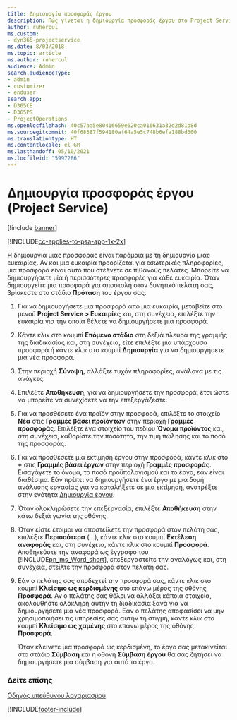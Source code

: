 ```yaml
---
title: Δημιουργία προσφοράς έργου
description: Πώς γίνεται η δημιουργία προσφοράς έργου στο Project Service
author: ruhercul
ms.custom:
- dyn365-projectservice
ms.date: 8/03/2018
ms.topic: article
ms.author: ruhercul
audience: Admin
search.audienceType:
- admin
- customizer
- enduser
search.app:
- D365CE
- D365PS
- ProjectOperations
ms.openlocfilehash: 40c57aa5e80416659e620ca016631a32d2d81b8d
ms.sourcegitcommit: 40f68387f594180af64a5e5c748b6efa188bd300
ms.translationtype: HT
ms.contentlocale: el-GR
ms.lasthandoff: 05/10/2021
ms.locfileid: "5997286"
---
```

# <a name="create-a-project-quote-project-service"></a>Δημιουργία προσφοράς έργου (Project Service)

[!include [banner](../includes/psa-now-project-operations.md)]

[!INCLUDE[cc-applies-to-psa-app-1x-2x](../includes/cc-applies-to-psa-app-1x-2x.md)]

Η δημιουργία μιας προσφοράς είναι παρόμοια με τη δημιουργία μιας ευκαιρίας. Αν και μια ευκαιρία προορίζεται για εσωτερικές πληροφορίες, μια προσφορά είναι αυτό που στέλνετε σε πιθανούς πελάτες. Μπορείτε να δημιουργήσετε μία ή περισσότερες προσφορές για κάθε ευκαιρία. Όταν δημιουργείτε μια προσφορά για αποστολή στον δυνητικό πελάτη σας, βρίσκεστε στο στάδιο **Πρόταση** του έργου σας.  
  
1. Για να δημιουργήσετε μια προσφορά από μια ευκαιρία, μεταβείτε στο μενού **Project Service > Ευκαιρίες** και, στη συνέχεια, επιλέξτε την ευκαιρία για την οποία θέλετε να δημιουργήσετε μια προσφορά.  
  
2. Κάντε κλικ στο κουμπί **Επόμενο στάδιο** στη δεξιά πλευρά της γραμμής της διαδικασίας και, στη συνέχεια, είτε επιλέξτε μια υπάρχουσα προσφορά ή κάντε κλικ στο κουμπί **Δημιουργία** για να δημιουργήσετε μια νέα προσφορά.  
  
3. Στην περιοχή **Σύνοψη**, αλλάξτε τυχόν πληροφορίες, ανάλογα με τις ανάγκες.  
  
4. Επιλέξτε **Αποθήκευση**, για να δημιουργήσετε την προσφορά, έτσι ώστε να μπορείτε να συνεχίσετε να την επεξεργάζεστε.  
  
5. Για να προσθέσετε ένα προϊόν στην προσφορά, επιλέξτε το στοιχείο **Νέα** στις **Γραμμές βάσει προϊόντων** στην περιοχή **Γραμμές προσφοράς**. Επιλέξτε ένα στοιχείο του πεδίου **Όνομα προϊόντος** και, στη συνέχεια, καθορίστε την ποσότητα, την τιμή πώλησης και το ποσό της προσφοράς.  
  
6. Για να προσθέσετε μια εκτίμηση έργου στην προσφορά, κάντε κλικ στο **+** στις **Γραμμές βάσει έργων** στην περιοχή **Γραμμές προσφοράς**. Εισαγάγετε το όνομα, το ποσό προϋπολογισμού και το έργο, εάν είναι διαθέσιμα. Εάν πρέπει να δημιουργήσετε ένα έργο με μια δομή ανάλυσης εργασίας για να καταλήξετε σε μια εκτίμηση, ανατρέξτε στην ενότητα [Δημιουργία έργου](../psa/create-project.md).  
  
7. Όταν ολοκληρώσετε την επεξεργασία, επιλέξτε **Αποθήκευση** στην κάτω δεξιά γωνία της οθόνης.  
  
8. Όταν είστε έτοιμοι να αποστείλετε την προσφορά στον πελάτη σας, επιλέξτε **Περισσότερα** (...), κάντε κλικ στο κουμπί **Εκτέλεση αναφοράς** και, στη συνέχεια, κάντε κλικ στο κουμπί **Προσφορά**. Αποθηκεύστε την αναφορά ως έγγραφο του [!INCLUDE[pn_ms_Word_short](../includes/pn-ms-word-short.md)], επεξεργαστείτε την αναλόγως και, στη συνέχεια, στείλτε την προσφορά στον πελάτη σας.  
  
9. Εάν ο πελάτης σας αποδεχτεί την προσφορά σας, κάντε κλικ στο κουμπί **Κλείσιμο ως κερδισμένης** στο επάνω μέρος της οθόνης **Προσφορά**. Αν ο πελάτης σας θέλει να αλλάξει κάποια στοιχεία, ακολουθήστε ολόκληρη αυτήν τη διαδικασία ξανά για να δημιουργήσετε μια νέα προσφορά. Εάν ο πελάτης αποφασίσει να μην χρησιμοποιήσει τις υπηρεσίες σας αυτήν τη στιγμή, κάντε κλικ στο κουμπί **Κλείσιμο ως χαμένης** στο επάνω μέρος της οθόνης **Προσφορά**.  
  
   Όταν κλείνετε μια προσφορά ως κερδισμένη, το έργο σας μετακινείται στο στάδιο **Σύμβαση** και η οθόνη **Σύμβαση έργου** θα σας ζητήσει να δημιουργήσετε μια σύμβαση για αυτό το έργο.  
  
### <a name="see-also"></a>Δείτε επίσης  
 [Οδηγός υπεύθυνου λογαριασμού](../psa/account-manager-guide.md)


[!INCLUDE[footer-include](../includes/footer-banner.md)]